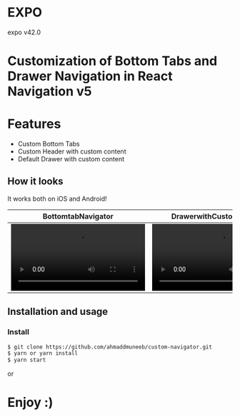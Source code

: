 # EXPO
expo v42.0
# Customization of Bottom Tabs and Drawer Navigation in React Navigation v5
# Features
* Custom Bottom Tabs
* Custom Header with custom content
* Default Drawer with custom content

## How it looks

It works both on iOS and Android!

|BottomtabNavigator|DrawerwithCustomContent|
|---------|--------------|
|![](https://firebasestorage.googleapis.com/v0/b/eitox-app.appspot.com/o/1.mp4?alt=media&token=5b19f3b7-882e-4b6e-8cb7-0edbbf316d8d)|![](https://firebasestorage.googleapis.com/v0/b/eitox-app.appspot.com/o/2.mp4?alt=media&token=247ead98-c6a6-4596-832a-959ecb0f3906)|



## Installation and usage

### Install

```bash
$ git clone https://github.com/ahmaddmuneeb/custom-navigator.git
$ yarn or yarn install
$ yarn start
```

or 

# Enjoy :)